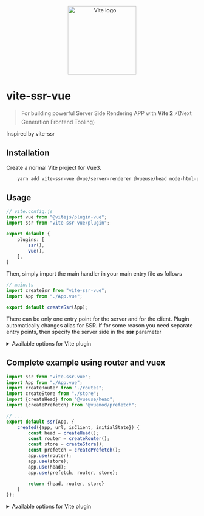 <p align="center">
  <a href="https://vitejs.dev" target="_blank" rel="noopener noreferrer">
    <img width="180" src="https://vitejs.dev/logo.svg" alt="Vite logo">
  </a>
</p>

# vite-ssr-vue 
> For building powerful Server Side Rendering APP with **Vite 2** ⚡(Next Generation Frontend Tooling)

Inspired by vite-ssr

## Installation

Create a normal Vite project for Vue3.

```bash
    yarn add vite-ssr-vue @vue/server-renderer @vueuse/head node-html-parser @rollup/plugin-replace 
```

## Usage

```typescript
// vite.config.js
import vue from "@vitejs/plugin-vue";
import ssr from "vite-ssr-vue/plugin";

export default {
    plugins: [
        ssr(),
        vue(),
    ],
}
```
Then, simply import the main handler in your main entry file as follows

```typescript
// main.ts
import createSsr from "vite-ssr-vue";
import App from "./App.vue";

export default createSsr(App);
```

There can be only one entry point for the server and for the client. Plugin automatically changes alias for SSR. If for some reason you need separate entry points, then specify the server side in the **ssr** parameter

<details><summary>Available options for Vite plugin</summary>
<p>

- `name`: plugin name (default: vite-ssr-vue)
- `ssr`: server entry point

</p>
</details>

## Complete example using router and vuex

```typescript
import ssr from "vite-ssr-vue";
import App from "./App.vue";
import createRouter from "./routes";
import createStore from "./store";
import {createHead} from "@vueuse/head";
import {createPrefetch} from "@vuemod/prefetch";

// ...
export default ssr(App, {
    created({app, url, isClient, initialState}) {
        const head = createHead();
        const router = createRouter();
        const store = createStore();
        const prefetch = createPrefetch();
        app.use(router);
        app.use(store);
        app.use(head);
        app.use(prefetch, router, store);

        return {head, router, store}
    }
});


```

<details><summary>Available options for Vite plugin</summary>
<p>

- `created`: ({app, url, isClient, initialState}) - Hook that is called before each request, can be async. May return {router, store, head}
- `serializer`: Custom function for serialization initial state
- `shouldPreload`: shouldPreload aka [shouldPreload](https://ssr.vuejs.org/api/#shouldpreload)
- `shouldPrefetch`: shouldPrefetch aka [shouldPrefetch](https://ssr.vuejs.org/api/#shouldprefetch)
- `mount`: mount options for client side
- `rootProps`: root props

</p>
</details>